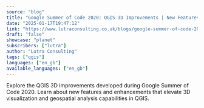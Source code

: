```yaml
---
source: "blog"
title: "Google Summer of Code 2020: QGIS 3D Improvements | New Features & Enhancements"
date: "2025-01-17T19:47:12"
link: "https://www.lutraconsulting.co.uk/blogs/google-summer-of-code-2020-qgis-3d-improvements?utm_source=qgis"
draft: "false"
showcase: "planet"
subscribers: ["lutra"]
author: "Lutra Consulting"
tags: ["qgis"]
languages: ["en_gb"]
available_languages: ["en_gb"]
---
```


Explore the QGIS 3D improvements developed during Google Summer of Code 2020. Learn about new features and enhancements that elevate 3D visualization and geospatial analysis capabilities in QGIS.
